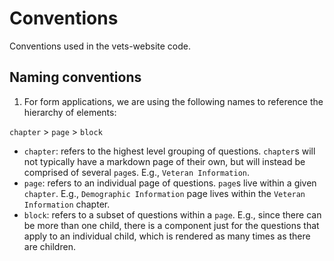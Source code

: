 # Conventions

Conventions used in the vets-website code.

## Naming conventions

1. For form applications, we are using the following names to reference the hierarchy of elements:

`chapter` > `page` > `block`

  - `chapter`: refers to the highest level grouping of questions. `chapter`s will not typically have a markdown page of their own, but will instead be comprised of several `page`s. E.g., `Veteran Information`.
  - `page`: refers to an individual page of questions. `page`s live within a given `chapter`. E.g., `Demographic Information` page lives within the `Veteran Information` chapter.
  - `block`: refers to a subset of questions within a `page`. E.g., since there can be more than one child, there is a component just for the questions that apply to an individual child, which is rendered as many times as there are children.
  
